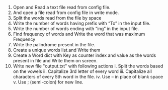 1. Open and Read a text file read from config file.
2. And open a file read from config file in write mode. 
3. Split the words read from the file by space
4. Write the number of words having prefix with “To” in the input file.
5. Write the number of words ending with “ing” in the input file.
6. Find frequency of words and Write the word that was maximum Frequency
7. Write the palindrome present in the file.
8. Create a unique words list.and Write them
9. Create a Word dict with Key as counter index and value as the words present in file and Write them on screen.
10. Write new file "output.txt" with following actions i. Split the words based on the vowels ii. Capitalize 3rd letter of every word iii. Capitalize all characters of every 5th word in the file. iv. Use – in place of blank space v. Use ; (semi-colon) for new line.
